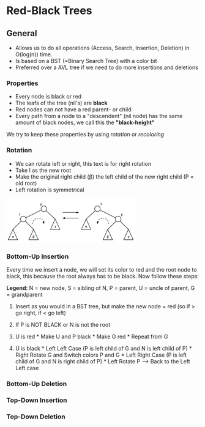 # Red-Black Trees

## General

* Allows us to do all operations \(Access, Search, Insertion, Deletion\) in O\(log\(n\)\) time.
* Is based on a BST \(=Binary Search Tree\) with a color bit
* Preferred over a AVL tree if we need to do more insertions and deletions

### Properties

* Every node is black or red
* The leafs of the tree \(nil's\) are **black**
* Red nodes can not have a red parent- or child
* Every path from a node to a "descendent" \(nil node\) has the same amount of black nodes, we call this the **"black-height"**

We try to keep these properties by using _rotation_ or _recoloring_

### Rotation

* We can rotate left or right, this text is for right rotation
* Take I as the new root
* Make the original right child \(β\) the left child of the new right child \(P = old root\)
* Left rotation is symmetrical

![Left Right Rotation](../images/datastructures/trees_red_black_rotation.png)

### Bottom-Up Insertion

Every time we insert a node, we will set its color to red and the root node to black, this because the root always has to be black. Now follow these steps:

**Legend:** N = new node, S = sibling of N, P = parent, U = uncle of parent, G = grandparent

1. Insert as you would in a BST tree, but make the new node = red \(so if &gt; go right, if &lt; go left\)
2. If P is NOT BLACK or N is not the root
  1. U is red
    * Make U and P black
    * Make G red
    * Repeat from G

  2. U is black
    * Left Left Case \(P is left child of G and N is left child of P\)
    * Right Rotate G and Switch colors P and G
    * Left Right Case \(P is left child of G and N is right child of P\)
    * Left Rotate P --&gt; Back to the Left Left case



### Bottom-Up Deletion

### Top-Down Insertion

### Top-Down Deletion


